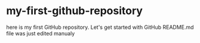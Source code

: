 # my-first-github-repository
here is my first GitHub repository. Let's get started with GitHub
README.md file was just edited manualy
